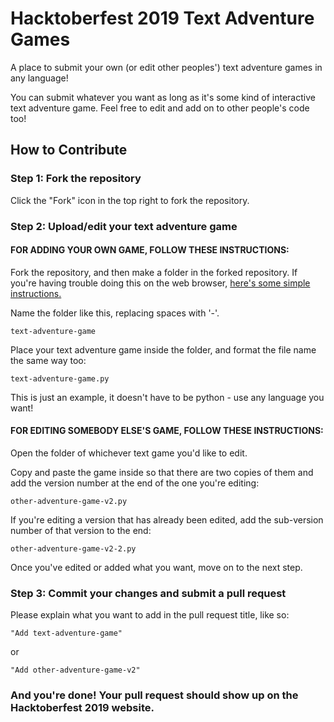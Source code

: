 # Hacktoberfest 2019 Text Adventure Games
A place to submit your own (or edit other peoples') text adventure games in any language!

You can submit whatever you want as long as it's some kind of interactive text adventure game.
Feel free to edit and add on to other people's code too!

## How to Contribute


### Step 1: Fork the repository

Click the "Fork" icon in the top right to fork the repository.



### Step 2: Upload/edit your text adventure game

#### FOR ADDING YOUR OWN GAME, FOLLOW THESE INSTRUCTIONS:

Fork the repository, and then make a folder in the forked repository. If you're having trouble doing this on the web browser, [here's some simple instructions.](https://github.com/KirstieJane/STEMMRoleModels/wiki/Creating-new-folders-in-GitHub-repository-via-the-browser)

Name the folder like this, replacing spaces with '-'.

`text-adventure-game`

Place your text adventure game inside the folder, and format the file name the same way too:

`text-adventure-game.py` 

This is just an example, it doesn't have to be python - use any language you want!


#### FOR EDITING SOMEBODY ELSE'S GAME, FOLLOW THESE INSTRUCTIONS:

Open the folder of whichever text game you'd like to edit.

Copy and paste the game inside so that there are two copies of them and add the version number at the end of the one you're editing:

`other-adventure-game-v2.py`

If you're editing a version that has already been edited, add the sub-version number of that version to the end:

`other-adventure-game-v2-2.py`

Once you've edited or added what you want, move on to the next step.



### Step 3: Commit your changes and submit a pull request

Please explain what you want to add in the pull request title, like so:

`"Add text-adventure-game"`

or

`"Add other-adventure-game-v2"`

### And you're done! Your pull request should show up on the Hacktoberfest 2019 website.
